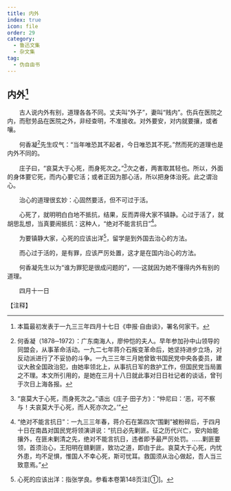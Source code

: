 ```yaml
---
title: 内外
index: true
icon: file
order: 29
category:
  - 鲁迅文集
  - 杂文集
tag:  
  - 伪自由书
---
```


## 内外[^①]

　　古人说内外有别，道理各各不同。丈夫叫“外子”，妻叫“贱内”。伤兵在医院之内，而慰劳品在医院之外，非经查明，不准接收。对外要安，对内就要攘，或者嚷。

　　何香凝[^②]先生叹气：“当年唯恐其不起者，今日唯恐其不死。”然而死的道理也是内外不同的。

　　庄子曰，“哀莫大于心死，而身死次之。”[^③]次之者，两害取其轻也。所以，外面的身体要它死，而内心要它活；或者正因为那心活，所以把身体治死。此之谓治心。

　　治心的道理很玄妙：心固然要活，但不可过于活。

　　心死了，就明明白白地不抵抗，结果，反而弄得大家不镇静。心过于活了，就胡思乱想，当真要闹抵抗：这种人，“绝对不能言抗日”[^④]。

　　为要镇静大家，心死的应该出洋[^⑤]，留学是到外国去治心的方法。

　　而心过于活的，是有罪，应该严厉处置，这才是在国内治心的方法。

　　何香凝先生以为“谁为罪犯是很成问题的”，──这就因为她不懂得内外有别的道理。

　　四月十一日

【注释】

[^①]:本篇最初发表于一九三三年四月十七日《申报·自由谈》，署名何家干。

[^②]:何香凝（1878─1972）：广东南海人，廖仲恺的夫人。早年参加孙中山领导的同盟会，从事革命活动。一九二七年蒋介石叛变革命后，她坚持进步立场，对反动派进行了不妥协的斗争。一九三三年三月她曾致书国民党中央各委员，建议大赦全国政治犯，由她率领北上，从事抗日军的救护工作，但国民党当局置之不理。本文所引用的，是她在三月十八日就此事对日日社记者的谈话，曾刊于次日上海各报。

[^③]:“哀莫大于心死，而身死次之。”语出《庄子·田子方》：“仲尼曰：‘恶，可不察与！夫哀莫大于心死，而人死亦次之。’”

[^④]:“绝对不能言抗日”：一九三三年春，蒋介石在第四次“围剿”被粉碎后，于四月十日在南昌对国民党将领演讲说：“抗日必先剿匪。征之历代兴亡，安内始能攘外，在匪未剿清之先，绝对不能言抗日，违者即予最严厉处罚。……剿匪要领，首须治心，王阳明在赣剿匪，致功之道，即由于此。哀莫大于心死，内忧外患，均不足惧，惟国人不幸心死，斯可忧耳。救国须从治心做起，吾人当三致意焉。”

[^⑤]:心死的应该出洋：指张学良。参看本卷第148页注[①]。
